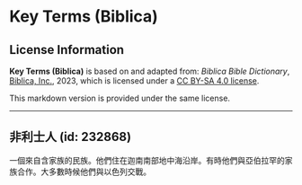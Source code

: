 # Key Terms (Biblica)

## License Information

**Key Terms (Biblica)** is based on and adapted from: _Biblica Bible Dictionary_, [Biblica, Inc.](https://www.biblica.com/), 2023, which is licensed under a [CC BY-SA 4.0 license](https://creativecommons.org/licenses/by-sa/4.0/legalcode.en).

This markdown version is provided under the same license.



--------------------------------

## 非利士人 (id: 232868)

一個來自含家族的民族。他們住在迦南南部地中海沿岸。有時他們與亞伯拉罕的家族合作。大多數時候他們與以色列交戰。


